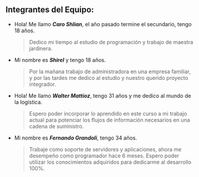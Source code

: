 ## Integrantes del Equipo:

+ Hola! Me llamo **_Caro Shlian_**, el año pasado termine el secundario, tengo 18 años.
	>  Dedico mi tiempo al estudio de programación y trabajo de maestra jardinera.

+ Mi nombre es **_Shirel_** y tengo 18 años.
	>Por la mañana trabajo de administradora en una empresa familiar, y por las tardes me dedico al estudio y nuestro querido proyecto integrador.

+ Hola! Me llamo **_Walter Mattioz_**, tengo 31 años y me dedico al mundo de la logística.
	>Espero poder incorporar lo aprendido en este curso a mi trabajo actual
	> para potenciar los flujos de información necesarios en una cadena de
	> suministro.

+ Mi nombre es **_Fernando Grandoli_**, tengo 34 años.
	> Trabaje como soporte de servidores y aplicaciones, ahora me desempeño como programador hace 6 meses. Espero poder utilizar los conocimientos adquiridos para dedicarme al desarrollo 100%.